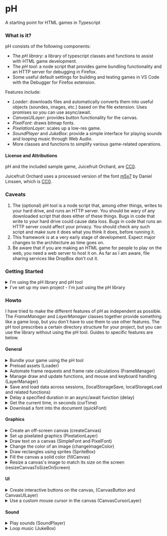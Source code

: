# pH
A starting point for HTML games in Typescript

### What is it?
pH consists of the following components:
- The _pH library_: a library of typescript classes and functions to assist with HTML game development.
- The _pH tool_: a node script that provides game bundling functionality and an HTTP server for debugging in Firefox.
- Some useful default settings for building and testing games in VS Code with the Debugger for Firefox extension.

Features include:
- _Loader_: downloads files and automatically converts them into useful objects (soundes, images, etc.) based on the file extension. Uses promises so you can use async/await.
- _CanvasUILayer_: provides button functionality for the canvas.
- _PixelFont_: draws bitmap fonts.
- _PixelationLayer_: scales up a low-res game.
- _SoundPlayer_ and _JukeBox_: provide a simple interface for playing sounds and looping music through Web Audio.
- More classes and functions to simplify various game-related operations.

#### License and Attributions

pH and the included sample game, Juicefruit Orchard, are [CC0](https://creativecommons.org/publicdomain/zero/1.0/).

Juicefruit Orchard uses a processed version of the font [m5x7](https://managore.itch.io/m5x7) by Daniel Linssen, which is [CC0](https://creativecommons.org/publicdomain/zero/1.0/).

### Caveats
1. The (optional) pH tool is a node script that, among other things, writes to your hard drive, and runs an HTTP server. You should be wary of any downloaded script that does either of these things. Bugs in code that write to your hard drive could cause data loss. Bugs in code that runs an HTTP server could affect your privacy. You should check any such script and make sure it does what you think it does, before running it.
2. This framework is at a very early stage of development. Expect major changes to the architecture as time goes on.
3. Be aware that if you are making an HTML game for people to play on the web, you need a web server to host it on. As far as I am aware, file sharing services like DropBox don't cut it.

### Getting Started
<details>
  <summary>I'm using the pH library and pH tool</summary><p>
  
1. Install [TypeScript](https://www.typescriptlang.org/) Version 3.7.5 or higher and [Node](https://nodejs.org) Version 12.16.1 or higher. If you want to use VS Code and the Debugger for Firefox: install [VS Code](https://code.visualstudio.com/), [Firefox](https://mozilla.org/firefox), and the VS Code [Debugger for Firefox](https://marketplace.visualstudio.com/items?itemName=firefox-devtools.vscode-firefox-debug) extension.
2. Download a copy of the repo.
3. Create a new directory for your game project.
4. Open a terminal, navigate to your project directory, and enter
   ```
   node path_to_ph/ph/ph.js init
   ```
   This adds files to the project directory to create an empty game. It also provides you with a list of entries that you should consider adding to your version control file (e.g., your .gitignore file).
5. Edit ph.json with your text editor and edit the title, description and gameId fields. (gameId is just a short string identifying your game.)
6. Start the pH tool, the typescript compiler, and try running the game:
   - If you're using VS Code: open the newly created file `ph-dev.code-workspace` in VS Code. Open the build task list (Default: Ctrl-Shift-B) and select "Watch Source and Data". Then run the game in the Debugger for Firefox (Default: F5.)
   - If you're not using VS Code: Open a terminal, navigate to your project directory and enter
     ```
     node path_to_ph/ph.js watch
     ```
     to start the ph tool in watch mode. Open a second terminal, navigate to your project directory, and enter
     ```
     tsc -p tsconfig.json --watch
     ```
     to start the typescript compiler in watch mode. Now open your browser and enter `http://localhost:8080/game/index.html` into the URL browser.
  
</p></details>
<details>
  <summary>I've set up my own project - I'm just using the pH library</summary><p>

1. Install typescript version 3.7.5 or higher.
2. Download a copy of the repo, and copy the ph/lib folder into your own project.
3. Open tsconfig.json, and add "lib/**/*" to the list of includes, before your own files.

</p></details>

### Howto
I have tried to make the different features of pH as independent as possible. The _FrameManager_ and _LayerManager_ classes together provide something like a game loop, but you don't have to use them to use other features. The pH tool prescribes a certain directory structure for your project, but you can use the library without using the pH tool. Guides to specific features are below.

#### General

<details>
  <summary>Bundle your game using the pH tool</summary><p>
  
If you use VSCode with the default project setup created by the pH tool's init command, the easiest way to run the pH tool is to run the build command "Watch Source and Data" from VSCode. To run the ph tool (outside of VSCode), open a terminal, navigate to your project directory, and enter
```
node path_to_ph/ph.js watch
```
This tool watches the filesystem for changes to your project, and updates the build/ subdirectory with the latest version of your game. It also runs an HTTP server which you can use to run and debug your game. (Why do you need an HTTP server? The reason is that browsers refuse to let web page javascript code load files directly off your hard drive, for security reasons.)

Project settings are in the ph.json file in your project directory. You should set gameId, title, and description yourself.

The pH tool treats certain subdirectories of your project as special:
- _resources/_ - Files placed here will be bundled into the "game.dat" file in your build directory, as long as they have one of the extensions in your resourceExtensions setting. The "game.dat" file can be loaded into your game using the Loader class in the pH library.
- _static/_ - Files placed here will be copied without change into your build directory.
- _staticRoot/_ - Files placed here will not be copied across, but they will appear in the root directory in your HTTP server. You could put some site-wide files here, like a favicon or css file, to test that your game uses them correctly.
- _template/_ - Files placed here will be copied into the build directory, but in a modified form. The pH tool searches the files for patterns of the form ${<key>}, look up the key in your project's ph.json file, and substitute the corresponding value.
- _phaux/_ - pH expects typescript to use this folder as its compile destination. So it expects to find ".js" files here, which will be copied to the build directory. (Also, the default project setup tells Debugger for Firefox to find the source map files here, for easy debugging.)
- _src/_ - Not used directly by the pH tool. But the default project settings tell typescript to look for source files here.

You can change these directories by editing the values in ph.json, but note that you will have to make corresponding changes to tsconfig.json, localtsconfig.json, .vscode/tasks.json and .vscode/launch.json.

A file in resources/ is only bundled into game.dat if its extension is in the "resourceExtensions" list. If you want to include other file types in your game, you can add the extensions here. However, the resource loader won't know how to decode them unless you write a file type handler, and register it with the resource loader. See that section for more details.

Another setting you may like to change is "allowRemote". If this is `false`, the HTTP server only allows connections from your own computer. If you set it to `true`, it will allow remote connections. On a typical home network, this means you can connect with other devices on your local network (so you can test the game on your phone). But if your computer has a public facing IP address then setting it to `true` will make the HTTP server accessible on the internet.
</p></details>

<details>
  <summary>Preload assets (Loader)</summary><p>
  
Constructing a loader (the Loader constructor requires an audiocontext, which it can use to decode audio files):
```typescript
let audioContext = new AudioContext();
let loader = new PH.Loader(audioContext);
```
Example of downloading a file (call from an async function):
```typescript
let mainFont = <PH.PixelFont>await loader.getFile('m5x7.bff');
```
Download a file and set a callback that is called when the download makes progress (call from an async function):
```typescript
let data = await loader.getFile('game.dat',
    (bytes, totalBytes) => updateProgressDisplay(bytes, totalBytes));
```
The file "game.dat" is the default name of the bundled data produced by the pH tool. If a file ends in ".dat", the loader treats it as a pH bundle file. The result will be an object whose keys are the names of the files in your resources directory, and values are the decoded objects (images, sounds, etc.)

You can also use getFiles to get a list of files at once. The function call is analogous.

Loader can only decode a file if a handler function has been registered for the file's extension. You can implement your own handlers and register them using the loader's `addExtensionHandler` function.
</p></details>

<details>
  <summary>Automate frame requests and frame rate calculations (FrameManager)</summary><p>
  
Example usage of a frame manager:
```typescript
let fm = new PH.FrameManager({
    frameCallback: (deltat) => frame(deltat)
});
fm.start();
```
Now your frame function will be called every "frame". The value of deltat passed to your function will be the time since the last frame. The definition of a frame is up to the browser, but in my experience it is often every 1/60 seconds, as long as your computer can handle it. You can call `fm.stop()` to stop it. You can check `fm.frameRate` if you want an estimate of the frame rate.
</p></details>

<details>
  <summary>Manage draw and update functions, and mouse and keyboard handling (LayerManager)</summary><p>
  
You can extend the `Layer` class to define a game component that needs to do any one or more of the following:
- Have a game logic update step that runs every frame;
- Draw something every frame;
- Handle mouse or keyboard events.

Then, you can use a LayerManager to help despatch the update, draw, and event handler calls to your game components.

Here's how you can use LayerManager. Note that the empty game created by pH init already does something like the following.

Create a layer manager:
```typescript
let layerManager = new PH.LayerManager();
```
Set up mouse and keyboard listeners:
```typescript
// By passing canvas to setupMouseListeners, we get mouse coordinates relative
// to the canvas.
layerManager.setupMouseListeners(canvas);
// By passing window to setupKeyboardListeners, we catch keyboard events when
// the window is in focus but the canvas is not.
layerManager.setupKeyboardListeners(window);
```
Now, create a class, e.g., called MenuLayer, extending PH.Layer. Set it as the only layer of the layer manager.
```typescript
layerManager.setMainLayers(new MenuLayer()); // You can pass in any number of layers
```
Inside your main game loop, call the layer manager's update and draw functions:
```typescript
layerManager.update(deltat);
layerManager.draw();
```
Now, if your MenuLayer class overrides the Layer class's `draw` function, it will get called as part of layerManager's draw step. If you override the `update` function, it will get called as part of the LayerManager's update step. And if you override one of the mouse or keyboard handling functions (e.g., `handleClick`), it will get called on the corresponding mouse or keyboard event.

If you have multiple layers, the layer manager's draw function will call them in order from first to last. The update function and the event handlers will call them in reverse order. Furthermore, for update and most of the event handlers, your override function must return a boolean value. If this return value is `true`, the layer manager will continue on its way. But if you return `false`, the layer manager will consider this event "caught" by your layer, and will not call the event handlers for the layers under it. It will also cancel the event so that other objects in the DOM and the browser won't try to process it. (Note that under typical circumstances, the release of the mouse button will trigger both a `mouseUp` and a `click` event, and each of these will propagate through your layers separately.)

The exception to this is `handleMouseMove`, which can't be cancelled in this way. The `handleMouseMove` function handles both the `mousemove` and `mouseout` events. It takes a parameter of type `MousePosition`, which is defined as `[number, number] | null`. A pair of numbers gives the mouse coordinates; null means that the mouse is outside the visible area.

Mouse move is special in another way, which is that two methods get called: `transformMousePosition`, and then `handleMouseMove`. Ordinarily, you can override `handleMouseMove`, and leave `transformMousePosition` alone. But in some circumstances, you may want to implement a layer that modifies the mouse position for _this and all lower layers_. Override `transformMousePosition` and return the new mouse coordinates to do this. PixelationLayer does this to transform the mouse coordinates from "on-screen canvas coordinates" to "off-screen coordinates".

The `setupMouseListeners` method has a second, optional, parameter, `touchToo`. Set this to `true` if you want the LayerManager to listen to touch-related events, and try to pretend that they are mouse events. This might give you an easy way to handle touch, but it is quite simplistic. In particular, you can't handle multitouch this way.

As a convenience, LayerManager has three functions to set layers: `setBottomLayers`, `setMainLayers` and `setTopLayers`. LayerManager just concatenates these (in the order bottom, main, top) to produce the full list of layers. The reason for this is that there may be layers that you want to add permanently (such as a PixelationLayer, which you would add at the top), while other layers are changing due to your game logic.

</p></details>

<details>
  <summary>Save and load data across sessions, (localStorageSave, localStorageLoad and related functions)</summary><p>
  
_Local storage_ is a browser feature that can be used to store data between browsing sessions. You can use this to add save/load functionality to your game. PH supplies some convenience functions for working with local storage. These functions add the following features:

- Data is automatically serialised/deserialised using JSON.stringify/JSON.parse. This means you can store data other than strings. Note that only _data_ is serialised. If your objects have methods, the methods will not get saved.
- The functions below attach a prefix to your key, based on the game ID. This way, you can avoid clashes between games hosted on the same web site. If you want to share values between games on the same site, use the original functions supplied by localStorage.

Before using these functions, set `window.gameId` (in the default empty project, this is done for you in the index.html template):
```typescript
window.gameId = "${gameId}";
```
Save a piece of data to local storage:
```typescript
PH.localStorageSave("gameState", gameState);
```
Load data from local storage:
```typescript
let gameState = PH.localStorageLoad("gameState");
```
Check if there is data stored under a given name:
```typescript
let isSaved = PH.localStorageIsSaved("gameState");
```
Remove data stored under a given name:
```typescript
PH.localStorageRemove("gameState");
```

</p></details>

<details>
  <summary>Delay a specified duration in an async/await function (delay)</summary><p>

Delay, for example, for 3 seconds (call from an async function):
```typescript
await PH.delay(3.0);
```

</p></details>

<details>
  <summary>Get the current time, in seconds (curTime)</summary><p>
  
Get the number of seconds since the Unix Epoch:
```typescript
let t = PH.curTime();
```

</p></details>

<details>
  <summary>Download a font into the document (quickFont)</summary><p>

Assuming the font `Karla-regular.ttf` is in your game's build folder:
```typescript
PH.quickFont("karla", "Karla-regular.ttf");
```
Now the "karla" font is available to use in CSS, or you can construct a PH.SimpleFont from it.

</p></details>

#### Graphics

<details>
  <summary>Create an off-screen canvas (createCanvas)</summary><p>
  
Create an off-screen canvas, for example, with dimensions 320 x 200:
```typescript
let offScreenCanvas = PH.createCanvas(320, 200);
```

</p></details>

<details>
  <summary>Set up pixelated graphics (PixelationLayer)</summary><p>
  
The idea here is to make an off-screen canvas, where we will draw all our graphics to. Then, the last stage of our draw loop, we use a `PixelationLayer` to scale the graphics up and draw to an on-screen canvas.

_In the game setup_: Create an off-screen canvas and get our on-screen canvas (for example, for 320 x 200 game resolution):
```typescript
let mainGameCanvas = PH.createCanvas(320, 200);
let outGameCanvas = <HTMLCanvasElement>document.getElementById('outGameCanvas')!;
```
Get the 2D contexts:
```typescript
let ctx = mainGameCanvas.getContext('2d')!;
let outCtx = outGameCanvas.getContext('2d')!;
```
Create a `PixelationLayer`:
```typescript
let pixelationLayer = new PH.PixelationLayer(ctx, outCtx, true, false);
```
If we need mouse coordinates, set up a mouse move listener:
```typescript
outGameCanvas.addEventListener("mousemove",
    (e) => pixelationLayer.handleMouseMoveClientCoords([e.clientX, e.clientY]));
```

_In the draw loop_: draw everything to `ctx`, and then get the PixelationLayer to to scale it up:
```typescript
pixelationLayer.draw();
```
During both preloading and the main game loop, call `pixelationLayer.update` to make sure the on-screen canvas has an appropriate image buffer size. You can access the mouse position (in pixel coordinates) with `pixelationLayer.mousePos`.

Alternatively, after creating the `pixelationLayer` you can add it at the top of a LayerManager. This will take care of setting up the event listener, updating the image buffer dimensions and making the draw call.

    
</p></details>

<details>
  <summary>Draw text on a canvas (SimpleFont and PixelFont)</summary><p>

The SimpleFont and PixelFont classes provide convenient ways to draw text to the canvas.

A SimpleFont can be constructed from any font available to your document.
```typescript
let font = new PH.SimpleFont("Calibri", 16, 1.0, "#000000");
```
This creates a SimpleFont with Calibri size 16px and black color. The 1.0 says that the line size is equal to the font size, so in multiline text, each new line will be 16 pixels below the previous.

A PixelFont can be constructed from an image:
```typescript
let monospaceFont = new PixelFont(img, cellWidth, cellHeight, 0, lineHeight, startChar);
let variableFont = new PixelFont(img, cellWidth, cellHeight, 0, lineHeight, startChar, cellWidths);
```
The image must have the font characters arranged in a grid, starting from the character code startChar. You can make the font variable-width by including the cellWidths parameter, an array of numbers providing the width of each character in pixels. Another way to get a PixelFont is to use the `Loader` class to download a `.bff` file, but you may have to then adjust some properties manually to suit your tastes:
```typescript
let font = <PH.PixelFont>await loader.getFile('m5x7.bff');
font.img = PH.changeImageColor(font.img, [0, 0, 0]); // change text color to black
font.yOffset = -4; // otherwise the text draws too low
font.lineHeight = 10; // otherwise the space between new lines is too large
```

SimpleFont and PixelFont provide the same interface. To draw a single line of text:
```typescript
font.drawText(ctx, text, left, top);
```
To draw multi-line text:
```typescript
font.drawMultiLineText(ctx, textLines, left, top);
```
Here, `textLines` is an array of lines of text. You can produce such an array manually, or by using the wordWrap method:
```typescript
let textLines = font.wordWrap(text, width)
```
To draw a single line of centered text:
```typescript
font.drawCenteredText(ctx, text, midx, midy);
```

</p></details>

<details>
  <summary>Change the color of an image (changeImageColor)</summary><p>

This function makes a copy of an image, replacing the R, G and B values of every pixel by the specified values, but leaving the alpha value alone. This is useful for changing the color of a PixelFont.
```typescript
let newImg = PH.changeImageColor(oldImg, [R, G, B]);
```

</p></details>

<details>
  <summary>Draw rectangles using sprites (SpriteBox)</summary><p>

The SpriteBox provides a convenient way for drawing patterned rectangles (that you might use for borders, menu frames, and buttons) using sprites. The SpriteBox requires a (3N) x (3N) graphic (the value of N is up to you) consisting of the nine N x N tiles that will be arranged to draw the rectangle. In fact, you can put several of these grids in one image, so your image should have dimensions (3MN) x (3N), where M is the number of different tilesets.

To construct a sprite box (for this example, it's the first grid in the image, and the tile size is 4):
```typescript
let mySpriteBox = new PH.SpriteBox(myImage, 4, 0);
```
To draw the sprite box:
```
mySpriteBox.draw(ctx, left, top, width, height);
```
For best results, width and height should be a multiple of the tile size.
</p></details>

<details>
  <summary>Fill the canvas a solid color (fillCanvas)</summary><p>

```typescript
PH.fillCanvas(ctx, "#000000"); // black
```
</p></details>

<details>
  <summary>Resize a canvas's image to match its size on the screen (resizeCanvasToSizeOnScreen)</summary><p>

The following call will resize a canvas's _image size_ to match the canvas's _size in CSS pixels_. Without this, you could end up with a 300x150 image being stretched to fill the whole game area.
```typescript
PH.resizeCanvasToSizeOnScreen(canvas)
```
Generally, this should make the image size big enough to look good. But technically, CSS pixels don't equal pixels on the screen. Passing `true` as the optional second parameter to this function attempts to account for this by using the browser's `devicePixelRatio` value...
```typescript
PH.resizeCanvasToSizeOnScreen(canvas, true)
```
... but there is still no guarantee that the pixels will match up, and there is nothing you can do about it.

</p></details>

#### UI

<details>
  <summary>Create interactive buttons on the canvas, (CanvasButton and CanvasUILayer)</summary><p>

Create SpriteBoxes for the unpressed and pressed button:
```typescript
let spriteBoxButton = new PH.SpriteBox(buttonImage, 4, 0);
let spriteBoxPressed = new PH.SpriteBox(buttonImage, 4, 1);
```
Create a button drawer:
```typescript
// Assuming mainFont is a PH.SimpleFont or PH.PixelFont, for drawing the button text
let buttonDrawer = new PH.CanvasButtonSpriteDrawer(spriteBoxButton, spriteBoxPressed, mainFont);
```
Create a Canvas UI layer:
```typescript
// Assuming coordinateLayer extends PH.CoordinateLayer, which provides mouse coordinates.
// It should already be set up to listen to mouse move events. See the section on
// PixelationLayer.
let uiLayer = new PH.CanvasUILayer(coordinateLayer);
```
Create a button and add it to the Canvas UI Layer:
```typescript
// Assume clickCallback is a function (button, mouseButton) => void.
// It will get called when the button is clicked.
let mouseButtons = [0, 2]; // Handle mouse buttons 0 (LMB) and 2 (RMB)
let b = new PH.CanvasButton(ctx, l, t, w, h,
    clickCallback, text, buttonDrawer, mouseButtons);
uiLayer.addButton(b);
```
If you're using a LayerManager, add the UI Layer to the layer manager:
```typescript
layerManager.setMainLayers(/* other layers, */ uiLayer);
```
The layer manager can then manage the draw and update calls and event handlers. If you are not using the layer manager, you need to

- Call uiLayer.handleMouseMove, uiLayer.handleMouseDown and uiLayer.handleMouseUp during your game's mousemove, mousedown and mouseup event handlers;
- Call uiLayer.draw during your game's draw routine.

</p></details>

<details>
  <summary>Use a custom mouse cursor in the canvas (CanvasCursorLayer)</summary><p>

Create a cursor layer:
```typescript
// elt - HTML element to hide the normal mouse cursor on. Not always equal to ctx.canvas
// coordinateLayer - a PH.CoordinateLayer to get the mouse coordinates from
// hotSpot - pixel coordinates of the hot spot, e.g., [0, 0] for top-left
let cursorLayer = new PH.CanvasCursorLayer(ctx, elt,
    coordinateLayer, cursorImage, hotSpot);
```
If you are using a LayerManager, add cursorLayer to it (position it after the layers you want to draw the cursor in front of). If not:

- call cursorLayer.draw() during your draw routine
- call cursorLayer.handleLayerRemoved() when you want to switch back to the operating system's mouse cursor.

</p></details>

#### Sound

<details>
  <summary>Play sounds (SoundPlayer)</summary><p>

Create a SoundPlayer:
```typescript
let audioContext = new AudioContext();
let soundPlayer = new PH.SoundPlayer(audioContext, {});
```
Play a sound:
```typescript
let mySound = soundPlayer.playSound(audioBuffer, false);
```
Stop a sound:
```typescript
soundPlayer.stopSound(mySound);
```
Toggle the volume on or off:
```typescript
soundPlayer.toggle();
```
If you want to do more advanced things with the Web Audio API, go ahead and create your own nodes, and connect them to `soundPlayer.fader.gainNode`.

</p></details>

<details>
  <summary>Loop music (JukeBox)</summary><p>

Create a JukeBox:
```typescript
jukeBox = new PH.JukeBox(soundPlayer);
```
Play one or more tracks:
```typescript
jukeBox.setMusic(myTrack /*, myTrack2, myTrack3, ... */);
```
Stop the music:
```typescript
jukeBox.setMusic();
```

</p></details>

